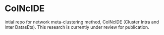 # CoINcIDE
intial repo for network meta-clustering method, CoINcIDE (Cluster Intra and Inter DatasEts). This research is currently under review for publication.
